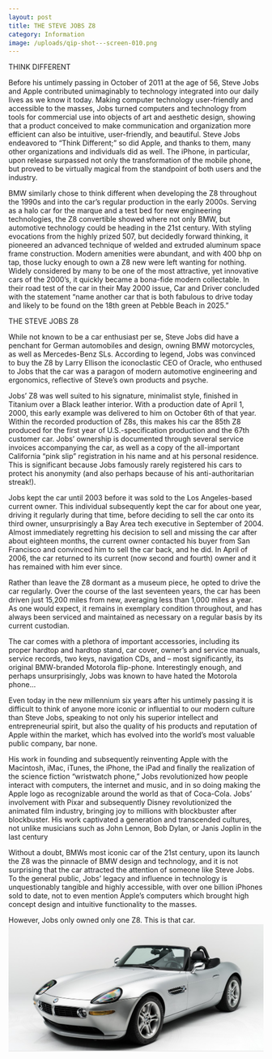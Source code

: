 ```yaml
---
layout: post
title: THE STEVE JOBS Z8
category: Information
image: /uploads/qip-shot---screen-010.png
---
```



THINK DIFFERENT

Before his untimely passing in October of 2011 at the age of 56, Steve Jobs and Apple contributed unimaginably to technology integrated into our daily lives as we know it today. Making computer technology user-friendly and accessible to the masses, Jobs turned computers and technology from tools for commercial use into objects of art and aesthetic design, showing that a product conceived to make communication and organization more efficient can also be intuitive, user-friendly, and beautiful. Steve Jobs endeavored to “Think Different;” so did Apple, and thanks to them, many other organizations and individuals did as well. The iPhone, in particular, upon release surpassed not only the transformation of the mobile phone, but proved to be virtually magical from the standpoint of both users and the industry.

BMW similarly chose to think different when developing the Z8 throughout the 1990s and into the car’s regular production in the early 2000s. Serving as a halo car for the marque and a test bed for new engineering technologies, the Z8 convertible showed where not only BMW, but automotive technology could be heading in the 21st century. With styling evocations from the highly prized 507, but decidedly forward thinking, it pioneered an advanced technique of welded and extruded aluminum space frame construction. Modern amenities were abundant, and with 400 bhp on tap, those lucky enough to own a Z8 new were left wanting for nothing. Widely considered by many to be one of the most attractive, yet innovative cars of the 2000’s, it quickly became a bona-fide modern collectable. In their road test of the car in their May 2000 issue, Car and Driver concluded with the statement “name another car that is both fabulous to drive today and likely to be found on the 18th green at Pebble Beach in 2025.”

THE STEVE JOBS Z8

While not known to be a car enthusiast per se, Steve Jobs did have a penchant for German automobiles and design, owning BMW motorcycles, as well as Mercedes-Benz SLs. According to legend, Jobs was convinced to buy the Z8 by Larry Ellison the iconoclastic CEO of Oracle, who enthused to Jobs that the car was a paragon of modern automotive engineering and ergonomics, reflective of Steve’s own products and psyche.

Jobs’ Z8 was well suited to his signature, minimalist style, finished in Titanium over a Black leather interior. With a production date of April 1, 2000, this early example was delivered to him on October 6th of that year. Within the recorded production of Z8s, this makes his car the 85th Z8 produced for the first year of U.S.-specification production and the 67th customer car. Jobs’ ownership is documented through several service invoices accompanying the car, as well as a copy of the all-important California “pink slip” registration in his name and at his personal residence. This is significant because Jobs famously rarely registered his cars to protect his anonymity (and also perhaps because of his anti-authoritarian streak!).

Jobs kept the car until 2003 before it was sold to the Los Angeles-based current owner. This individual subsequently kept the car for about one year, driving it regularly during that time, before deciding to sell the car onto its third owner, unsurprisingly a Bay Area tech executive in September of 2004. Almost immediately regretting his decision to sell and missing the car after about eighteen months, the current owner contacted his buyer from San Francisco and convinced him to sell the car back, and he did. In April of 2006, the car returned to its current (now second and fourth) owner and it has remained with him ever since.

Rather than leave the Z8 dormant as a museum piece, he opted to drive the car regularly. Over the course of the last seventeen years, the car has been driven just 15,200 miles from new, averaging less than 1,000 miles a year. As one would expect, it remains in exemplary condition throughout, and has always been serviced and maintained as necessary on a regular basis by its current custodian.

The car comes with a plethora of important accessories, including its proper hardtop and hardtop stand, car cover, owner’s and service manuals, service records, two keys, navigation CDs, and – most significantly, its original BMW-branded Motorola flip-phone. Interestingly enough, and perhaps unsurprisingly, Jobs was known to have hated the Motorola phone…

Even today in the new millennium six years after his untimely passing it is difficult to think of anyone more iconic or influential to our modern culture than Steve Jobs, speaking to not only his superior intellect and entrepreneurial spirit, but also the quality of his products and reputation of Apple within the market, which has evolved into the world’s most valuable public company, bar none.

His work in founding and subsequently reinventing Apple with the Macintosh, iMac, iTunes, the iPhone, the iPad and finally the realization of the science fiction “wristwatch phone,” Jobs revolutionized how people interact with computers, the internet and music, and in so doing making the Apple logo as recognizable around the world as that of Coca-Cola. Jobs’ involvement with Pixar and subsequently Disney revolutionized the animated film industry, bringing joy to millions with blockbuster after blockbuster. His work captivated a generation and transcended cultures, not unlike musicians such as John Lennon, Bob Dylan, or Janis Joplin in the last century

Without a doubt, BMWs most iconic car of the 21st century, upon its launch the Z8 was the pinnacle of BMW design and technology, and it is not surprising that the car attracted the attention of someone like Steve Jobs. To the general public, Jobs’ legacy and influence in technology is unquestionably tangible and highly accessible, with over one billion iPhones sold to date, not to even mention Apple’s computers which brought high concept design and intuitive functionality to the masses.

However, Jobs only owned only one Z8. This is that car.![](/uploads/versions/qip-shot---screen-010---x----1787-890x---.png)